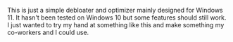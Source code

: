 This is just a simple debloater and optimizer mainly designed for Windows 11.  It hasn't been tested on Windows 10 but some features should still work.  
I just wanted to try my hand at something like this and make something my co-workers and I could use.
